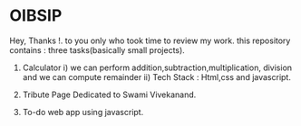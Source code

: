 # OIBSIP
Hey, Thanks !. to you only who took time to review my work.
this repository contains : three tasks(basically small projects).
 1) Calculator
     i) we can perform addition,subtraction,multiplication, division and we can compute   remainder
     ii) Tech Stack :
           Html,css and javascript.
           
           
  2) Tribute Page
      Dedicated to Swami Vivekanand.
     
  3) To-do web app using javascript.   
